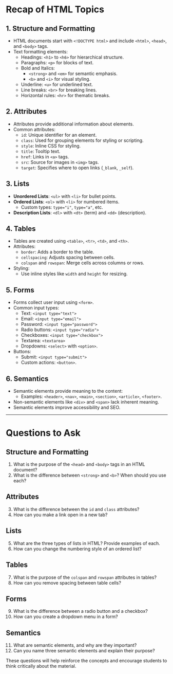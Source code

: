 # Recap of HTML Topics

## 1. Structure and Formatting

- HTML documents start with `<!DOCTYPE html>` and include `<html>`, `<head>`, and `<body>` tags.
- Text formatting elements:
  - Headings: `<h1>` to `<h6>` for hierarchical structure.
  - Paragraphs: `<p>` for blocks of text.
  - Bold and Italics:
    - `<strong>` and `<em>` for semantic emphasis.
    - `<b>` and `<i>` for visual styling.
  - Underline: `<u>` for underlined text.
  - Line breaks: `<br>` for breaking lines.
  - Horizontal rules: `<hr>` for thematic breaks.

## 2. Attributes

- Attributes provide additional information about elements.
- Common attributes:
  - `id`: Unique identifier for an element.
  - `class`: Used for grouping elements for styling or scripting.
  - `style`: Inline CSS for styling.
  - `title`: Tooltip text.
  - `href`: Links in `<a>` tags.
  - `src`: Source for images in `<img>` tags.
  - `target`: Specifies where to open links (`_blank`, `_self`).

## 3. Lists

- **Unordered Lists**: `<ul>` with `<li>` for bullet points.
- **Ordered Lists**: `<ol>` with `<li>` for numbered items.
  - Custom types: `type="i"`, `type="a"`, etc.
- **Description Lists**: `<dl>` with `<dt>` (term) and `<dd>` (description).

## 4. Tables

- Tables are created using `<table>`, `<tr>`, `<td>`, and `<th>`.
- Attributes:
  - `border`: Adds a border to the table.
  - `cellspacing`: Adjusts spacing between cells.
  - `colspan` and `rowspan`: Merge cells across columns or rows.
- Styling:
  - Use inline styles like `width` and `height` for resizing.

## 5. Forms

- Forms collect user input using `<form>`.
- Common input types:
  - Text: `<input type="text">`
  - Email: `<input type="email">`
  - Password: `<input type="password">`
  - Radio buttons: `<input type="radio">`
  - Checkboxes: `<input type="checkbox">`
  - Textarea: `<textarea>`
  - Dropdowns: `<select>` with `<option>`.
- Buttons:
  - Submit: `<input type="submit">`
  - Custom actions: `<button>`.

## 6. Semantics

- Semantic elements provide meaning to the content:
  - Examples: `<header>`, `<nav>`, `<main>`, `<section>`, `<article>`, `<footer>`.
- Non-semantic elements like `<div>` and `<span>` lack inherent meaning.
- Semantic elements improve accessibility and SEO.

---

# Questions to Ask

## Structure and Formatting

1. What is the purpose of the `<head>` and `<body>` tags in an HTML document?
2. What is the difference between `<strong>` and `<b>`? When should you use each?

## Attributes

3. What is the difference between the `id` and `class` attributes?
4. How can you make a link open in a new tab?

## Lists

5. What are the three types of lists in HTML? Provide examples of each.
6. How can you change the numbering style of an ordered list?

## Tables

7. What is the purpose of the `colspan` and `rowspan` attributes in tables?
8. How can you remove spacing between table cells?

## Forms

9. What is the difference between a radio button and a checkbox?
10. How can you create a dropdown menu in a form?

## Semantics

11. What are semantic elements, and why are they important?
12. Can you name three semantic elements and explain their purpose?

These questions will help reinforce the concepts and encourage students to think critically about the material.
